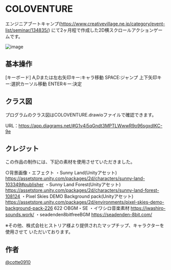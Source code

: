 # COLOVENTURE

 
エンジニアブートキャンプ(https://www.creativevillage.ne.jp/category/event-list/seminar/134835/)
にて2ヶ月程で作成した2D横スクロールアクションゲームです。

![image](https://github.com/mudai0910/COLOVENTURE/assets/96822472/19e1c200-5ff7-43d6-b3e6-2e8a3357eddd)

## 基本操作
 
[キーボード]
A,Dまたは左右矢印キー:キャラ移動
SPACE:ジャンプ
上下矢印キー:選択カーソル移動
ENTERキー:決定
 
## クラス図
 プログラムのクラス図はCOLOVENTURE.drawioファイルで確認できます。
 
 URL：https://app.diagrams.net/#G1v4i5qGndt3MPTLWwwR9o96sgxdIKC-9e

 
## クレジット
 この作品の制作には、下記の素材を使用させていただきました。

 ○背景画像・エフェクト
・Sunny Land(Unityアセット)
https://assetstore.unity.com/packages/2d/characters/sunny-land-103349#publisher
・Sunny Land Forest(Unityアセット)
https://assetstore.unity.com/packages/2d/characters/sunny-land-forest-108124
・Pixel Skies DEMO Background pack(Unityアセット)
https://assetstore.unity.com/packages/2d/environments/pixel-skies-demo-background-pack-226
622
○BGM・SE
・イワシロ音楽素材
https://iwashiro-sounds.work/
・seadenden8bitfreeBGM
https://seadenden-8bit.com/

※その他、株式会社ヒストリア様より提供されたマップチップ、キャラクターを使用させて
いただいております。

 
## 作者
 
[@cotte0910](https://twitter.com/cotte0910)
 
